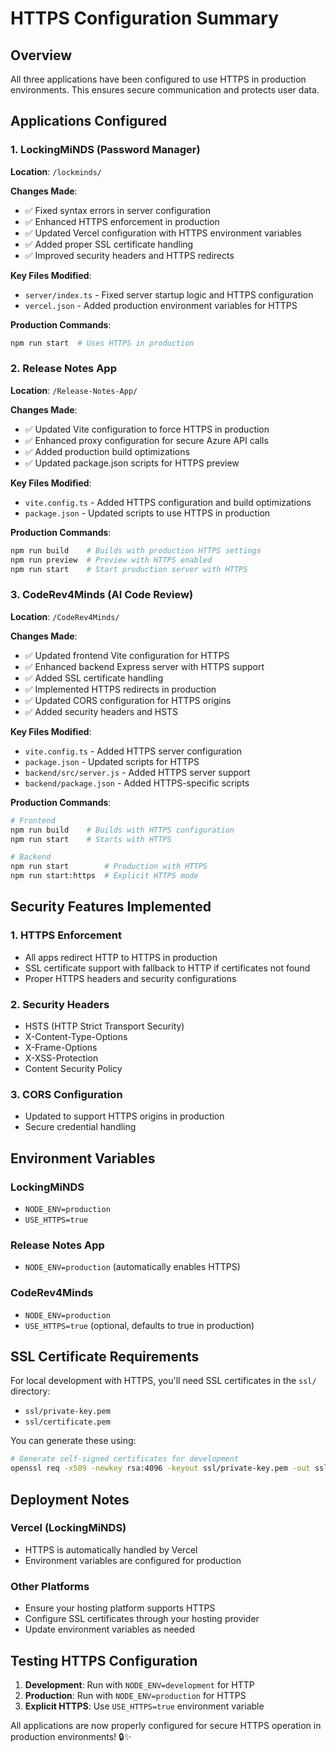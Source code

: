 # HTTPS Configuration Summary

## Overview
All three applications have been configured to use HTTPS in production environments. This ensures secure communication and protects user data.

## Applications Configured

### 1. LockingMiNDS (Password Manager)
**Location**: `/lockminds/`

**Changes Made**:
- ✅ Fixed syntax errors in server configuration
- ✅ Enhanced HTTPS enforcement in production
- ✅ Updated Vercel configuration with HTTPS environment variables
- ✅ Added proper SSL certificate handling
- ✅ Improved security headers and HTTPS redirects

**Key Files Modified**:
- `server/index.ts` - Fixed server startup logic and HTTPS configuration
- `vercel.json` - Added production environment variables for HTTPS

**Production Commands**:
```bash
npm run start  # Uses HTTPS in production
```

### 2. Release Notes App
**Location**: `/Release-Notes-App/`

**Changes Made**:
- ✅ Updated Vite configuration to force HTTPS in production
- ✅ Enhanced proxy configuration for secure Azure API calls
- ✅ Added production build optimizations
- ✅ Updated package.json scripts for HTTPS preview

**Key Files Modified**:
- `vite.config.ts` - Added HTTPS configuration and build optimizations
- `package.json` - Updated scripts to use HTTPS in production

**Production Commands**:
```bash
npm run build    # Builds with production HTTPS settings
npm run preview  # Preview with HTTPS enabled
npm run start    # Start production server with HTTPS
```

### 3. CodeRev4Minds (AI Code Review)
**Location**: `/CodeRev4Minds/`

**Changes Made**:
- ✅ Updated frontend Vite configuration for HTTPS
- ✅ Enhanced backend Express server with HTTPS support
- ✅ Added SSL certificate handling
- ✅ Implemented HTTPS redirects in production
- ✅ Updated CORS configuration for HTTPS origins
- ✅ Added security headers and HSTS

**Key Files Modified**:
- `vite.config.ts` - Added HTTPS server configuration
- `package.json` - Updated scripts for HTTPS
- `backend/src/server.js` - Added HTTPS server support
- `backend/package.json` - Added HTTPS-specific scripts

**Production Commands**:
```bash
# Frontend
npm run build    # Builds with HTTPS configuration
npm run start    # Starts with HTTPS

# Backend
npm run start        # Production with HTTPS
npm run start:https  # Explicit HTTPS mode
```

## Security Features Implemented

### 1. HTTPS Enforcement
- All apps redirect HTTP to HTTPS in production
- SSL certificate support with fallback to HTTP if certificates not found
- Proper HTTPS headers and security configurations

### 2. Security Headers
- HSTS (HTTP Strict Transport Security)
- X-Content-Type-Options
- X-Frame-Options
- X-XSS-Protection
- Content Security Policy

### 3. CORS Configuration
- Updated to support HTTPS origins in production
- Secure credential handling

## Environment Variables

### LockingMiNDS
- `NODE_ENV=production`
- `USE_HTTPS=true`

### Release Notes App
- `NODE_ENV=production` (automatically enables HTTPS)

### CodeRev4Minds
- `NODE_ENV=production`
- `USE_HTTPS=true` (optional, defaults to true in production)

## SSL Certificate Requirements

For local development with HTTPS, you'll need SSL certificates in the `ssl/` directory:
- `ssl/private-key.pem`
- `ssl/certificate.pem`

You can generate these using:
```bash
# Generate self-signed certificates for development
openssl req -x509 -newkey rsa:4096 -keyout ssl/private-key.pem -out ssl/certificate.pem -days 365 -nodes
```

## Deployment Notes

### Vercel (LockingMiNDS)
- HTTPS is automatically handled by Vercel
- Environment variables are configured for production

### Other Platforms
- Ensure your hosting platform supports HTTPS
- Configure SSL certificates through your hosting provider
- Update environment variables as needed

## Testing HTTPS Configuration

1. **Development**: Run with `NODE_ENV=development` for HTTP
2. **Production**: Run with `NODE_ENV=production` for HTTPS
3. **Explicit HTTPS**: Use `USE_HTTPS=true` environment variable

All applications are now properly configured for secure HTTPS operation in production environments! 🔒✨
